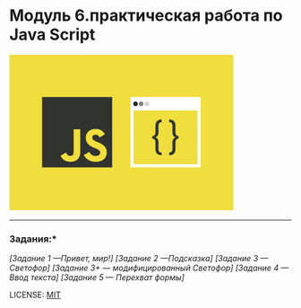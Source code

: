 # Модуль 6.практическая работа по Java Script



![](./JSlogo.png)

---
### Задания:*

  *[Задание 1 —Привет, мир!]*
  *[Задание 2 —Подсказка]*
  *[Задание 3 — Светофор]*
  *[Задание 3+ — модифицированный Светофор]*
  *[Задание 4 — Ввод текста]*
  *[Задание 5 — Перехват формы]*
  



LICENSE: [MIT](license.md)


